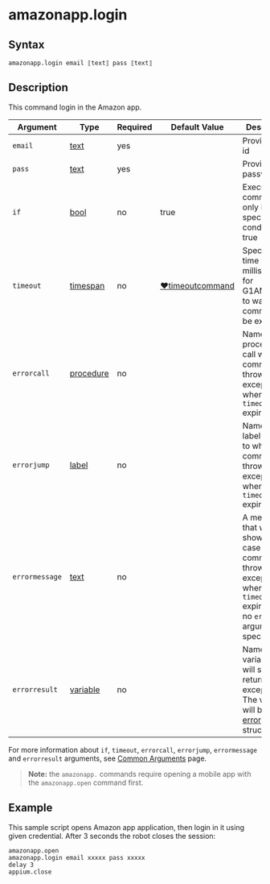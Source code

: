 # amazonapp.login

## Syntax

```G1ANT
amazonapp.login email ⟦text⟧ pass ⟦text⟧
```

## Description

This command login in the Amazon app.

| Argument | Type | Required | Default Value | Description |
| -------- | ---- | -------- | ------------- | ----------- |
|`email`| [text](https://manual.g1ant.com/link/G1ANT.Language/G1ANT.Language/Structures/TextStructure.md) | yes |  | Provide Email id |
|`pass`| [text](https://manual.g1ant.com/link/G1ANT.Language/G1ANT.Language/Structures/TextStructure.md) | yes |  | Provide login password |
| `if`           | [bool](https://manual.g1ant.com/link/G1ANT.Language/G1ANT.Language/Structures/BooleanStructure.md) | no       | true                                                        | Executes the command only if a specified condition is true   |
| `timeout`      | [timespan](https://manual.g1ant.com/link/G1ANT.Language/G1ANT.Language/Structures/TimeSpanStructure.md) | no       | [♥timeoutcommand](https://manual.g1ant.com/link/G1ANT.Language/G1ANT.Addon.Core/Variables/TimeoutCommandVariable.md) | Specifies time in milliseconds for G1ANT.Robot to wait for the command to be executed |
| `errorcall`    | [procedure](https://manual.g1ant.com/link/G1ANT.Language/G1ANT.Language/Structures/ProcedureStructure.md) | no       |                                                             | Name of a procedure to call when the command throws an exception or when a given `timeout` expires |
| `errorjump`    | [label](https://manual.g1ant.com/link/G1ANT.Language/G1ANT.Language/Structures/LabelStructure.md) | no       |                                                             | Name of the label to jump to when the command throws an exception or when a given `timeout` expires |
| `errormessage` | [text](https://manual.g1ant.com/link/G1ANT.Language/G1ANT.Language/Structures/TextStructure.md) | no       |                                                             | A message that will be shown in case the command throws an exception or when a given `timeout` expires, and no `errorjump` argument is specified |
| `errorresult`  | [variable](https://manual.g1ant.com/link/G1ANT.Language/G1ANT.Language/Structures/VariableStructure.md) | no       |                                                             | Name of a variable that will store the returned exception. The variable will be of [error](https://manual.g1ant.com/link/G1ANT.Language/G1ANT.Language/Structures/ErrorStructure.md) structure  |

For more information about `if`, `timeout`, `errorcall`, `errorjump`, `errormessage` and `errorresult` arguments, see [Common Arguments](https://manual.g1ant.com/link/G1ANT.Manual/appendices/common-arguments.md) page.

> **Note:** the `amazonapp.` commands require opening a mobile app with the `amazonapp.open` command first.

## Example

This sample script opens Amazon app application, then login in it using given credential. After 3 seconds the robot closes the session:

```G1ANT
amazonapp.open 
amazonapp.login email xxxxx pass xxxxx
delay 3
appium.close
```
